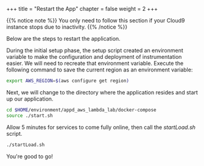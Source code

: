 +++
title = "Restart the App"
chapter = false
weight = 2
+++

{{% notice note %}}
You only need to follow this section if your Cloud9 instance stops due to inactivity.
{{% /notice %}}

Below are the steps to restart the application.

During the initial setup phase, the setup script created an environment variable to make the configuration and deployment of instrumentation easier. We will need to recreate that environment variable. Execute the following command to save the current region as an environment variable:

``` bash
export AWS_REGION=$(aws configure get region)
```

Next, we will change to the directory where the application resides and start up our application.

``` bash
cd $HOME/environment/appd_aws_lambda_lab/docker-compose
source ./start.sh
```

Allow 5 minutes for services to come fully online, then call the *startLoad.sh* script.

``` bash
./startLoad.sh
```

You're good to go!

